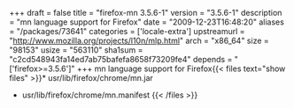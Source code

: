 +++
draft = false
title = "firefox-mn 3.5.6-1"
version = "3.5.6-1"
description = "mn language support for Firefox"
date = "2009-12-23T16:48:20"
aliases = "/packages/73641"
categories = ['locale-extra']
upstreamurl = "http://www.mozilla.org/projects/l10n/mlp.html"
arch = "x86_64"
size = "98153"
usize = "563110"
sha1sum = "c2cd548943fa14ed7ab75bafefa8658f73209fe4"
depends = "['firefox>=3.5.6']"
+++
mn language support for Firefox{{< files text="show files" >}}* usr/lib/firefox/chrome/mn.jar
* usr/lib/firefox/chrome/mn.manifest
{{< /files >}}